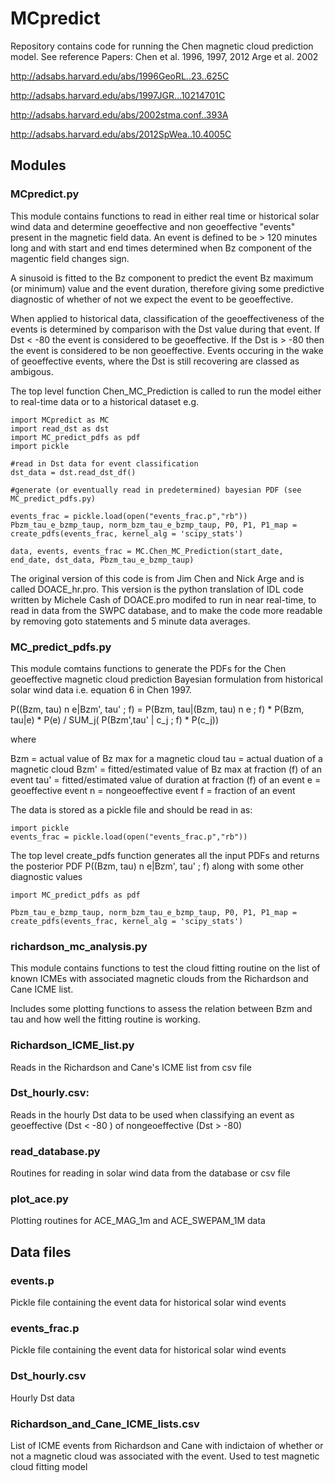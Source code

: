 # MCpredict

Repository contains code for running the Chen magnetic cloud prediction model. See reference Papers: Chen et al. 1996, 1997, 2012
Arge et al. 2002

http://adsabs.harvard.edu/abs/1996GeoRL..23..625C

http://adsabs.harvard.edu/abs/1997JGR...10214701C

http://adsabs.harvard.edu/abs/2002stma.conf..393A

http://adsabs.harvard.edu/abs/2012SpWea..10.4005C


## __Modules__

### MCpredict.py

This module contains functions to read in either real time or historical 
solar wind data and determine geoeffective and non geoeffective "events" 
present in the magnetic field data. An event is defined to be > 120 minutes 
long and with start and end times determined when Bz component of the magentic
field changes sign. 
 
A sinusoid is fitted to the Bz component to predict the event Bz maximum 
(or minimum) value and the event duration, therefore giving some predictive 
diagnostic of whether of not we expect the event to be geoeffective.
 
When applied to historical data, classification of the geoeffectiveness of the events is 
determined by comparison with the Dst value during that event. If Dst < -80 
the event is considered to be geoeffective. If the Dst is > -80 then the event
is considered to be non geoeffective. Events occuring in the wake of geoeffective
events, where the Dst is still recovering are classed as ambigous. 
 
The top level function Chen_MC_Prediction is called to run the model either to
real-time data or to a historical dataset e.g.

    import MCpredict as MC
    import read_dst as dst
    import MC_predict_pdfs as pdf
    import pickle
    
    #read in Dst data for event classification
    dst_data = dst.read_dst_df()
    
    #generate (or eventually read in predetermined) bayesian PDF (see MC_predict_pdfs.py)
    
    events_frac = pickle.load(open("events_frac.p","rb"))
    Pbzm_tau_e_bzmp_taup, norm_bzm_tau_e_bzmp_taup, P0, P1, P1_map = create_pdfs(events_frac, kernel_alg = 'scipy_stats')
    
    data, events, events_frac = MC.Chen_MC_Prediction(start_date, end_date, dst_data, Pbzm_tau_e_bzmp_taup)

The original version of this code is from Jim Chen and Nick Arge
and is called DOACE_hr.pro. This version is the python translation of
IDL code written by Michele Cash of DOACE.pro modifed to 
run in near real-time, to read in data from the SWPC database,
and to make the code more readable by removing goto statements
and 5 minute data averages.

### MC_predict_pdfs.py 

This module comtains functions to generate the PDFs for the Chen geoeffective magnetic cloud prediction Bayesian formulation from historical solar wind data i.e. equation 6 in Chen 1997.
    
P((Bzm, tau) n e|Bzm', tau' ; f) 
= P(Bzm, tau|(Bzm, tau) n e ; f) * P(Bzm, tau|e) * P(e) / SUM_j( P(Bzm',tau' | c_j ; f) * P(c_j))
    
where
    
Bzm = actual value of Bz max for a magnetic cloud
tau = actual duation of a magnetic cloud
Bzm' = fitted/estimated value of Bz max at fraction (f) of an event
tau' = fitted/estimated value of duration at fraction (f) of an event
e = geoeffective event
n = nongeoeffective event
f = fraction of an event
    
The data is stored as a pickle file and should be read in as:
    
    import pickle
    events_frac = pickle.load(open("events_frac.p","rb"))
    
The top level create_pdfs function generates all the input PDFs
and returns the posterior PDF P((Bzm, tau) n e|Bzm', tau' ; f)
along with some other diagnostic values

    import MC_predict_pdfs as pdf
    
    Pbzm_tau_e_bzmp_taup, norm_bzm_tau_e_bzmp_taup, P0, P1, P1_map = create_pdfs(events_frac, kernel_alg = 'scipy_stats')
    

### richardson_mc_analysis.py

This module contains functions to test the cloud fitting routine on the list of known ICMEs with associated magnetic clouds from the Richardson and Cane ICME list. 

Includes some plotting functions to assess the relation between Bzm and tau and how well the fitting routine is working. 

### Richardson_ICME_list.py

Reads in the Richardson and Cane's ICME list from csv file


### Dst_hourly.csv: 
Reads in the hourly Dst data to be used when classifying an event
as geoeffective (Dst < -80 ) of nongeoeffective (Dst > -80)

### read_database.py

Routines for reading in solar wind data from the database or csv file 

### plot_ace.py

Plotting routines for ACE_MAG_1m and ACE_SWEPAM_1M data

## __Data files__

### events.p

Pickle file containing the event data for historical solar wind events

### events_frac.p

Pickle file containing the event data for historical solar wind events

### Dst_hourly.csv

Hourly Dst data

### Richardson_and_Cane_ICME_lists.csv

List of ICME events from Richardson and Cane with indictaion of whether or not a magnetic cloud was associated with the event. Used to test magnetic cloud fitting model



